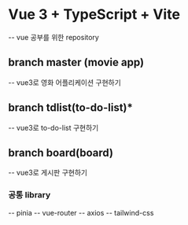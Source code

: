 # Vue 3 + TypeScript + Vite

-- vue 공부를 위한 repository

## branch master (movie app)

-- vue3로 영화 어플리케이션 구현하기

## branch tdlist(to-do-list)\*

-- vue3로 to-do-list 구현하기

## branch board(board)

-- vue3로 게시판 구현하기

### 공통 library

-- pinia
-- vue-router
-- axios
-- tailwind-css
